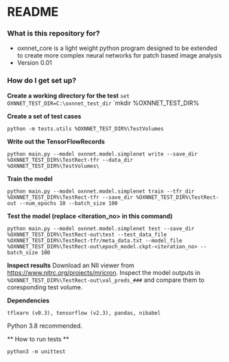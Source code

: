 # README #

### What is this repository for? ###

* oxnnet_core is a light weight python program designed to be extended to create more complex neural networks for patch based image analysis
* Version 0.01

### How do I get set up? ###

**Create a working directory for the test** 
`set OXNNET_TEST_DIR=C:\oxnnet_test_dir`
`mkdir %OXNNET_TEST_DIR%

**Create a set of test cases** 

`python -m tests.utils %OXNNET_TEST_DIR%\TestVolumes`

**Write out the TensorFlowRecords**

`python main.py --model oxnnet.model.simplenet write --save_dir %OXNNET_TEST_DIR%\TestRect-tfr --data_dir %OXNNET_TEST_DIR%\TestVolumes\`

**Train the model**

`python main.py --model oxnnet.model.simplenet train --tfr_dir %OXNNET_TEST_DIR%\TestRect-tfr --save_dir %OXNNET_TEST_DIR%\TestRect-out --num_epochs 10 --batch_size 100`

**Test the model (replace <iteration_no> in this command)**

`python main.py --model oxnnet.model.simplenet test --save_dir %OXNNET_TEST_DIR%\TestRect-out\test --test_data_file %OXNNET_TEST_DIR%\TestRect-tfr/meta_data.txt --model_file %OXNNET_TEST_DIR%\TestRect-out\epoch_model.ckpt-<iteration_no> --batch_size 100`

**Inspect results**
Download an NII viewer from https://www.nitrc.org/projects/mricron.  Inspect the model outputs in `%OXNNET_TEST_DIR%\TestRect-out\val_preds_###` and compare them to coresponding test volume.

**Dependencies**

`tflearn (v0.3), tensorflow (v2.3), pandas, nibabel`

Python 3.8 recommended.

** How to run tests **

`python3 -m unittest`
